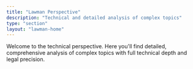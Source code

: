 ```yaml
---
title: "Lawman Perspective"
description: "Technical and detailed analysis of complex topics"
type: "section"
layout: "lawman-home"
---
```


Welcome to the technical perspective. Here you'll find detailed, comprehensive analysis of complex topics with full technical depth and legal precision.